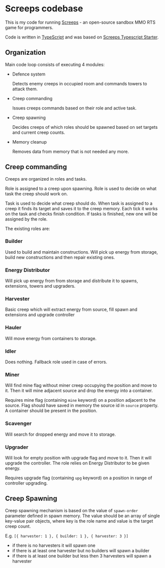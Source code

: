 # Screeps codebase

This is my code for running [Screeps](https://screeps.com/) - an open-source sandbox MMO RTS game for programmers.

Code is written in [TypeScript](https://www.typescriptlang.org/) and was based on [Screeps Typescript Starter](https://github.com/screepers/screeps-typescript-starter).

## Organization

Main code loop consists of executing 4 modules:

- Defence system

  Detects enemy creeps in occupied room and commands towers to attack them.
  
- Creep commanding

  Issues creeps commands based on their role and active task.

- Creep spawning

  Decides creeps of which roles should be spawned based on set targets and current creep counts.

- Memory cleanup

  Removes data from memory that is not needed any more.

## Creep commanding

Creeps are organized in roles and tasks.

Role is assigned to a creep upon spawning. Role is used to decide on what task the creep should work on.

Task is used to decide what creep should do. When task is assigned to a creep it finds its target and saves it to the creep memory. Each tick it works on the task and checks finish condition. If tasks is finished, new one will be assigned by the role.

The existing roles are:

### Builder

Used to build and maintain constructions. Will pick up energy from storage, build new constructions and then repair existing ones.

### Energy Distributor

Will pick up energy from from storage and distribute it to spawns, extensions, towers and upgraders.

### Harvester

Basic creep which will extract energy from source, fill spawn and extensions and upgrade controller

### Hauler

Will move energy from containers to storage.

### Idler

Does nothing. Fallback role used in case of errors.

### Miner

Will find mine flag without miner creep occupying the position and move to it. Then it will mine adjacent source and drop the energy into a container.

Requires mine flag (containing `mine` keyword) on a position adjacent to the source. Flag should have saved in memory the source id in `source` property. A container should be present in the position.

### Scavenger

Will search for dropped energy and move it to storage.

### Upgrader

Will look for empty position with upgrade flag and move to it. Then it will upgrade the controller. The role relies on Energy Distributor to be given energy.

Requires upgrade flag (containing `upg` keyword) on a position in range of controller upgrading.

## Creep Spawning

Creep spawning mechanism is based on the value of `spawn-order` parameter defined in spawn memory. The value should be an array of single key-value pair objects, where key is the role name and value is the target creep count.

E.g. `[{ harvester: 1 }, { builder: 1 }, { harvester: 3 }]`

- if there is no harvesters it will spawn one
- if there is at least one harvester but no builders will spawn a builder
- if there is at least one builder but less then 3 harvesters will spawn a harvester
